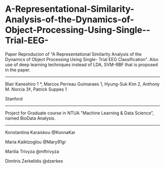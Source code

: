 # A-Representational-Similarity-Analysis-of-the-Dynamics-of-Object-Processing-Using-Single--Trial-EEG-

Paper Reproducion of "A Representational Similarity Analysis of the Dynamics of Object Processing Using Single- Trial EEG Classification". 
Also use of deep learning techniques instead of LDA, SVM-RBF that is proposed in the paper.

----------------------------------------------

Blair Kaneshiro 1 *, Marcos Perreau Guimaraes 1, Hyung-Suk Kim 2, Anthony M. Norcia 3‡, Patrick Suppes 1

Stanford

----------------------------------------------

Project for Graduate course in NTUA "Machine Learning & Data Science", named BioData Analysis.

----------------------------------------------

Konstantina Karaiskou @KonnaKar

Maria Kaiktzoglou @Mary91gr

Marilia Trivyza @mftrivyza

Dimitris Zerkelidis @dzerkes
